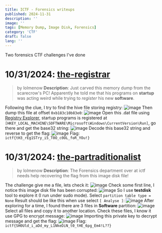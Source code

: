 ```yaml
---
title: ICTF - Forensics writeups
published: 2024-11-31
description: ''
image: ''
tags: [Memory Dump, Image Disk, Forensics]
category: 'CTF'
draft: false 
lang: ''
---
```


Two forensics CTF challenges I've done

# 10/31/2024: [the-registrar](https://imaginaryctf.org/ArchivedChallenges/58)

> by lolmenow
> **Description**: Just carved this memory dump from the scarecrow's PC! Apparently he told me that his programs on **startup** was acting weird while trying to *register* his new **software**.

Following the clue, I try to find the hive file storing registry:
![image](https://hackmd.io/_uploads/B18BLESW1x.png)
Then dump this file at offset `0xb183c10b83e0`:
![image](https://hackmd.io/_uploads/Syx9INHbke.png)
Open this .dat file using [Registry Explorer](https://ericzimmerman.github.io/#!index.md), startup programs is registered at `[HKEY_LOCAL_MACHINE\SOFTWARE\Microsoft\Windows\CurrentVersion\Run]`, go there and get the base32 string:
![image](https://hackmd.io/_uploads/r1pBw4Bbkg.png)
Decode this base32 string and reverse to get the flag:
![image](https://hackmd.io/_uploads/By8i_NHbJl.png)
Flag: `ictf{tH3_rEg1STry_i5_T0O_c0OL_foR_YOu!}`

# 10/31/2024: [the-partraditionalist](https://imaginaryctf.org/ArchivedChallenges/58)

> by lolmenow
> **Description**: The Forensics department over at ictf needs help recovering the flag from this image disk file!

The challenge give me a file, lets check it:
![image](https://hackmd.io/_uploads/SkoQSbrbJg.png)
Check some first line, I notice this image disk file has been corrupted:
![image](https://hackmd.io/_uploads/HkABLWHZJx.png)
So I use **testdisk** tool to explore it (I run under sudo mode). Select `partition table type = None`
Result should be like this when use select `[ Analyse ]`:
![image](https://hackmd.io/_uploads/HyTrPWrWJg.png)
After exploring for a time, I found there are 3 files in **Software** partition:
![image](https://hackmd.io/_uploads/BkPgO-Hb1l.png)
Select all files and copy it to another location.
Check these files, I know it use GPG to encrypt message:
![image](https://hackmd.io/_uploads/rksFOWSbkg.png)
Importing this private key to decrypt message and get the flag:
![image](https://hackmd.io/_uploads/B16eKbSb1x.png)
Flag: `ictf{SH0Uld_i_aDd_my_L1NkeDiN_t0_tHE_6pg_Em4!L??}`
